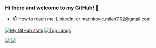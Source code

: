 ### Hi there and welcome to my GitHub! 👋

<!--
**Marinko23/Marinko23** is a ✨ _special_ ✨ repository because its `README.md` (this file) appears on your GitHub profile.

-->


- 📫 How to reach me: [LinkedIn](https://www.linkedin.com/in/milan-marinkovi%C4%87-843a36271/), or [marinkovic.milan1102@gmail.com](mailto:marinkovic.milan1102@gmail.com)

[![My GitHub stats](https://github-readme-stats.vercel.app/api?username=Marinko23)](https://github.com/Marinko23/github-readme-stats) 
[![Top Langs](https://github-readme-stats.vercel.app/api/top-langs/?username=Marinko23&layout=compact&hide=Hack)](https://github.com/Marinko23/github-readme-stats)

<a href="https://github.com/Marinko23/github-readme-stats">
  <img align="center" src="https://github-readme-stats.vercel.app/api?username=Marinko23&repo=github-readme-stats" />
</a>
<a href="https://github.com/Marinko23/github-readme-stats">
  <img align="center" src="https://github-readme-stats.vercel.app/api/top-langs/?username=Marinko23&layout=compact&hide=Hack&repo=convoychat" />
</a>
